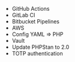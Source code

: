 * GitHub Actions
* GitLab CI
* Bitbucket Pipelines
* AWS
* Config YAML => PHP
* Vault
* Update PHPStan to 2.0
* TOTP authentication
